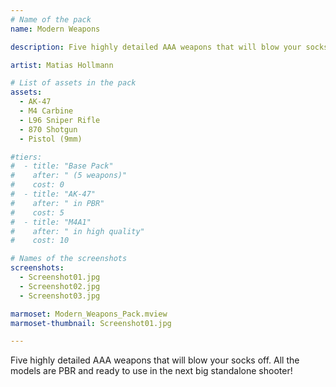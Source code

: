 ```yaml
---
# Name of the pack
name: Modern Weapons

description: Five highly detailed AAA weapons that will blow your socks off. All the models are PBR and ready to use in the next big standalone shooter!

artist: Matias Hollmann

# List of assets in the pack
assets:
  - AK-47
  - M4 Carbine
  - L96 Sniper Rifle
  - 870 Shotgun
  - Pistol (9mm)

#tiers:
#  - title: "Base Pack"
#    after: " (5 weapons)"
#    cost: 0
#  - title: "AK-47"
#    after: " in PBR"
#    cost: 5
#  - title: "M4A1"
#    after: " in high quality"
#    cost: 10

# Names of the screenshots
screenshots:
  - Screenshot01.jpg
  - Screenshot02.jpg
  - Screenshot03.jpg

marmoset: Modern_Weapons_Pack.mview
marmoset-thumbnail: Screenshot01.jpg

---
```


Five highly detailed AAA weapons that will blow your socks off. All the models are PBR and ready to use in the next big standalone shooter!